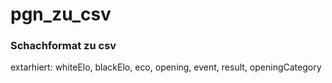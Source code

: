 # pgn_zu_csv
### Schachformat zu csv 
extarhiert: whiteElo, blackElo, eco, opening, event, result, openingCategory
